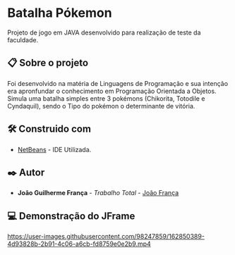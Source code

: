 # Batalha Pókemon

Projeto de jogo em JAVA desenvolvido para realização de teste da faculdade.

## 📋  Sobre o projeto

Foi desenvolvido na matéria de Linguagens de Programação e sua intenção era apronfundar o conhecimento em Programação Orientada a Objetos.
Simula uma batalha simples entre 3 pokémons (Chikorita, Totodile e Cyndaquil), sendo o Tipo do pokémon o determinante de vitória.

## 🛠️ Construido com

* [NetBeans](https://netbeans.apache.org/) - IDE Utilizada.

## ✒️ Autor

* **João Guilherme França** - *Trabalho Total* - [João França](https://www.linkedin.com/in/jo%C3%A3o-castro-429a6917a/)

## 💻 Demonstração do JFrame

https://user-images.githubusercontent.com/98247859/162850389-4d93828b-2b91-4c06-a6cb-fd8759e0e2b9.mp4

